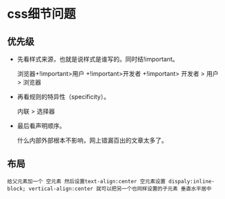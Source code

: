 # css细节问题

## 优先级
 - 先看样式来源，也就是说样式是谁写的。同时结!important。
    
    浏览器+!important>用户 +!important>开发者 +!important> 开发者 > 用户 > 浏览器
 - 再看规则的特异性（specificity）。

    内联 > 选择器
 - 最后看声明顺序。
    
    什么内部外部根本不影响，网上错漏百出的文章太多了。


## 布局
    给父元素加一个 空元素 然后设置text-align:center 空元素设置 dispaly:inline-block; vertical-align:center 就可以把另一个也同样设置的子元素 垂直水平居中